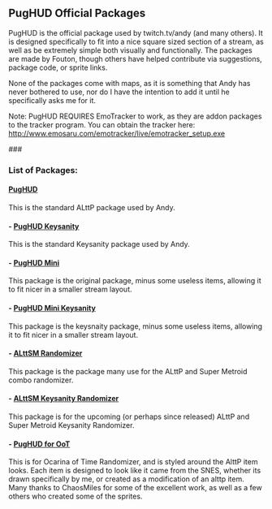 ## PugHUD Official Packages

PugHUD is the official package used by twitch.tv/andy (and many others). It is designed specifically to fit into a nice square sized section of a stream, as well as be extremely simple both visually and functionally. The packages are made by Fouton, though others have helped contribute via suggestions, package code, or sprite links.

None of the packages come with maps, as it is something that Andy has never bothered to use, nor do I have the intention to add it until he specifically asks me for it.

Note: PugHUD REQUIRES EmoTracker to work, as they are addon packages to the tracker program. You can obtain the tracker here: http://www.emosaru.com/emotracker/live/emotracker_setup.exe

### 

### List of Packages:

#### [PugHUD](../blob/master/PugHUD.zip)
This is the standard ALttP package used by Andy.

#### - [PugHUD Keysanity](../blob/master/PugHUD_Keysanity.zip)
This is the standard Keysanity package used by Andy.

#### - [PugHUD Mini](../blob/master/PugHUD_Mini.zip)
This package is the original package, minus some useless items, allowing it to fit nicer in a smaller stream layout.

#### - [PugHUD Mini Keysanity](../blob/master/PugHUD_Mini_Keys.zip)
This package is the keysnaity package, minus some useless items, allowing it to fit nicer in a smaller stream layout.

#### - [ALttSM Randomizer](../blob/master/alttsm_itemsonly_fouton.zip)
This package is the package many use for the ALttP and Super Metroid combo randomizer.

#### - [ALttSM Keysanity Randomizer](../blob/master/alttsm_keysanity_itemsonly_fouton.zip)
This package is for the upcoming (or perhaps since released) ALttP and Super Metroid Keysanity Randomizer.

#### - [PugHUD for OoT](../blob/master/PugHUD_for_OoT.zip)
This is for Ocarina of Time Randomizer, and is styled around the AlttP item looks. Each item is designed to look like it came from the SNES, whether its drawn specifically by me, or created as a modification of an alttp item. Many thanks to ChaosMiles for some of the excellent work, as well as a few others who created some of the sprites.
